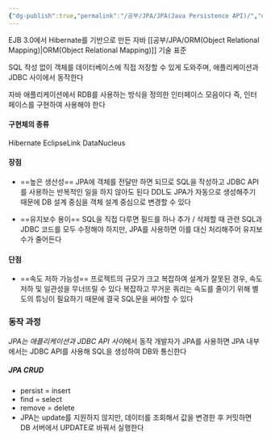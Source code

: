 ```yaml
---
{"dg-publish":true,"permalink":"/공부/JPA/JPA(Java Persistence API)/","dgPassFrontmatter":true}
---
```



EJB 3.0에서 Hibernate를 기반으로 만든 자바 [[공부/JPA/ORM(Object Relational Mapping)\|ORM(Object Relational Mapping)]] 기술 표준

SQL 작성 없이 객체를 데이터베이스에 직접 저장할 수 있게 도와주며, 애플리케이션과 JDBC 사이에서 동작한다

자바 애플리케이션에서 RDB를 사용하는 방식을 정의한 인터페이스 모음이다
즉, 인터페이스를 구현하여 사용해야 한다

#### 구현체의 종류

Hibernate
EclipseLink
DataNucleus

#### 장점
- ==높은 생산성==
  JPA에 객체를 전달만 하면 되므로 SQL을 작성하고 JDBC API를 사용하는 반복적인 일을 하지 않아도 된다
  DDL도 JPA가 자동으로 생성해주기 때문에 DB 설계 중심을 객체 설계 중심으로 변경할 수 있다

- ==유지보수 용이==
  SQL을 직접 다루면 필드를 하나 추가 / 삭제할 때 관련 SQL과 JDBC 코드를 모두 수정해야 하지만, JPA를 사용하면 이를 대신 처리해주어 유지보수가 줄어든다

#### 단점
- ==속도 저하 가능성==
  프로젝트의 규모가 크고 복잡하여 설계가 잘못된 경우, 속도 저하 및 일관성을 무너뜨릴 수 있다
  복잡하고 무거운 쿼리는 속도를 줄이기 위해 별도의 튜닝이 필요하기 때문에 결국 SQL문을 써야할 수 있다
### 동작 과정
*JPA는 애플리케이션과 JDBC API 사이*에서 동작
개발자가 JPA를 사용하면 JPA 내부에서는 JDBC API를 사용해 SQL을 생성하여 DB와 통신한다

##### JPA CRUD
- persist = insert
- find = select
- remove = delete
- JPA는 update를 지원하지 않지만, 데이터를 조회해서 값을 변경한 후 커밋하면 DB 서버에서 UPDATE로 바꿔서 실행한다